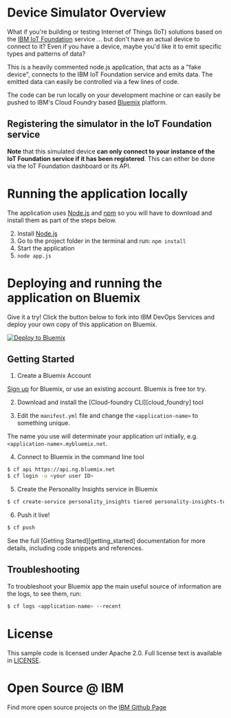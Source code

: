 # Device Simulator Overview

What if you're building or testing Internet of Things (IoT) solutions based on the [IBM IoT Foundation][iotf_url] service ... but don't have an actual device to connect to it? Even if you have a device, maybe you'd like it to emit specific types and patterns of data?

This is a heavily commented node.js application, that acts as a "fake device", connects to the IBM IoT Foundation service and emits data. The emitted data can easily be controlled via a few lines of code.

The code can be run locally on your development machine or can easily be pushed to IBM's Cloud Foundry based [Bluemix][bluemix_url] platform.

## Registering the simulator in the IoT Foundation service

**Note** that this simulated device **can only connect to your instance of the IoT Foundation service if it has been registered**. This can either be done via the IoT Foundation dashboard or its API.

# Running the application locally

  The application uses [Node.js](http://nodejs.org/) and [npm](https://www.npmjs.com/) so you will have to download and install them as part of the steps below.

2. Install [Node.js](http://nodejs.org/)
3. Go to the project folder in the terminal and run:
    `npm install`
4. Start the application
5.  `node app.js`

# Deploying and running the application on Bluemix

Give it a try! Click the button below to fork into IBM DevOps Services and deploy your own copy of this application on Bluemix.

[![Deploy to Bluemix](https://bluemix.net/deploy/button.png)](https://bluemix.net/deploy?repository=https://github.ibm.com/uwefassnacht/device-simulator-for-ibm-iot)


## Getting Started

1. Create a Bluemix Account

  [Sign up][sign_up] for Bluemix, or use an existing account. Bluemix is free tor try.

2. Download and install the [Cloud-foundry CLI][cloud_foundry] tool

3. Edit the `manifest.yml` file and change the `<application-name>` to something unique.

  The name you use will determinate your application url initially, e.g. `<application-name>.mybluemix.net`.

4. Connect to Bluemix in the command line tool
  ```sh
  $ cf api https://api.ng.bluemix.net
  $ cf login -u <your user ID>
  ```

5. Create the Personality Insights service in Bluemix

  ```sh
  $ cf create-service personality_insights tiered personality-insights-tutorial
  ```

6. Push it live!

  ```sh
  $ cf push
  ```

See the full [Getting Started][getting_started] documentation for more details, including code snippets and references.

## Troubleshooting

To troubleshoot your Bluemix app the main useful source of information are the logs, to see them, run:

  ```sh
  $ cf logs <application-name> --recent
  ```


# License

This sample code is licensed under Apache 2.0. Full license text is available in [LICENSE](LICENSE).


# Open Source @ IBM
Find more open source projects on the [IBM Github Page](http://ibm.github.io/)

[bluemix_url]: https://bluemix.net
[iotf_url]: https://console.ng.bluemix.net/catalog/services/internet-of-things-foundation
[sign_up]: https://console.ng.bluemix.net/registration/
